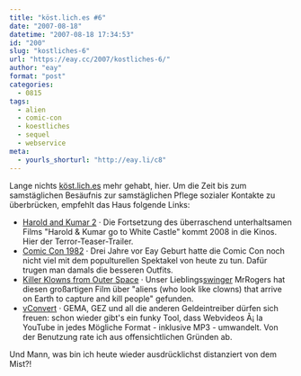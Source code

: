 ```yaml
---
title: "köst.lich.es #6"
date: "2007-08-18"
datetime: "2007-08-18 17:34:53"
id: "200"
slug: "kostliches-6"
url: "https://eay.cc/2007/kostliches-6/"
author: "eay"
format: "post"
categories:
  - 0815
tags:
  - alien
  - comic-con
  - koestliches
  - sequel
  - webservice
meta:
  - yourls_shorturl: "http://eay.li/c8"
---
```


Lange nichts [köst.lich.es](//eay.cc/themen/koestliches/) mehr gehabt, hier. Um die Zeit bis zum samstäglichen Besäufnis zur samstäglichen Pflege sozialer Kontakte zu überbrücken, empfehlt das Haus folgende Links:

- [Harold and Kumar 2](http://youtube.com/watch?v=cY6dBN_pntg) · Die Fortsetzung des überraschend unterhaltsamen Films "Harold & Kumar go to White Castle" kommt 2008 in die Kinos. Hier der Terror-Teaser-Trailer.
- [Comic Con 1982](http://www.flickr.com/photos/alan-light/sets/72157601430944410/) · Drei Jahre vor Eay Geburt hatte die Comic Con noch nicht viel mit dem populturellen Spektakel von heute zu tun. Dafür trugen man damals die besseren Outfits.
- [Killer Klowns from Outer Space](http://tinyurl.com/yseowj) · Unser Lieblings[swinger](/board/) MrRogers hat diesen großartigen Film über "aliens (who look like clowns) that arrive on Earth to capture and kill people" gefunden.
- [vConvert](http://vconvert.net/) · GEMA, GEZ und all die anderen Geldeintreiber dürfen sich freuen: schon wieder gibt's ein funky Tool, dass Webvideos Ã¡ la YouTube in jedes Mögliche Format - inklusive MP3 - umwandelt. Von der Benutzung rate ich aus offensichtlichen Gründen ab.

Und Mann, was bin ich heute wieder ausdrücklichst distanziert von dem Mist?!
